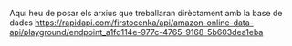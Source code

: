 Aquí heu de posar els arxius que treballaran dirèctament amb la base de dades
https://rapidapi.com/firstocenka/api/amazon-online-data-api/playground/endpoint_a1fd114e-977c-4765-9168-5b603dea1eba

